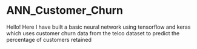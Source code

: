 # ANN_Customer_Churn
Hello!
Here I have built a basic neural network using tensorflow and keras which uses customer churn data from the telco dataset to predict the percentage of customers retained
